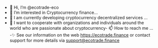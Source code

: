 - 👋 Hi, I’m @ecotrade-eco
- 👀 I’m interested in Cryptocurrency finance...
- 🌱 I am currently developing cryptocurrency decentralized services ...
- 💞️ I want to cooperate with organizations and individuals around the world who are passionate about cryptocurrency- 📫 How to reach me ...
-✨ See our information on the web https://ecotrade.finance or contact support for more details via support@ecotrade.finance
